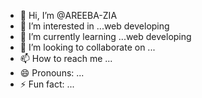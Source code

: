 - 👋 Hi, I’m @AREEBA-ZIA
- 👀 I’m interested in ...web developing
- 🌱 I’m currently learning ...web developing
- 💞️ I’m looking to collaborate on ...
- 📫 How to reach me ...
- 😄 Pronouns: ...
- ⚡ Fun fact: ...

<!---
AREEBA-ZIA/AREEBA-ZIA is a ✨ special ✨ repository because its `README.md` (this file) appears on your GitHub profile.
You can click the Preview link to take a look at your changes.
--->
